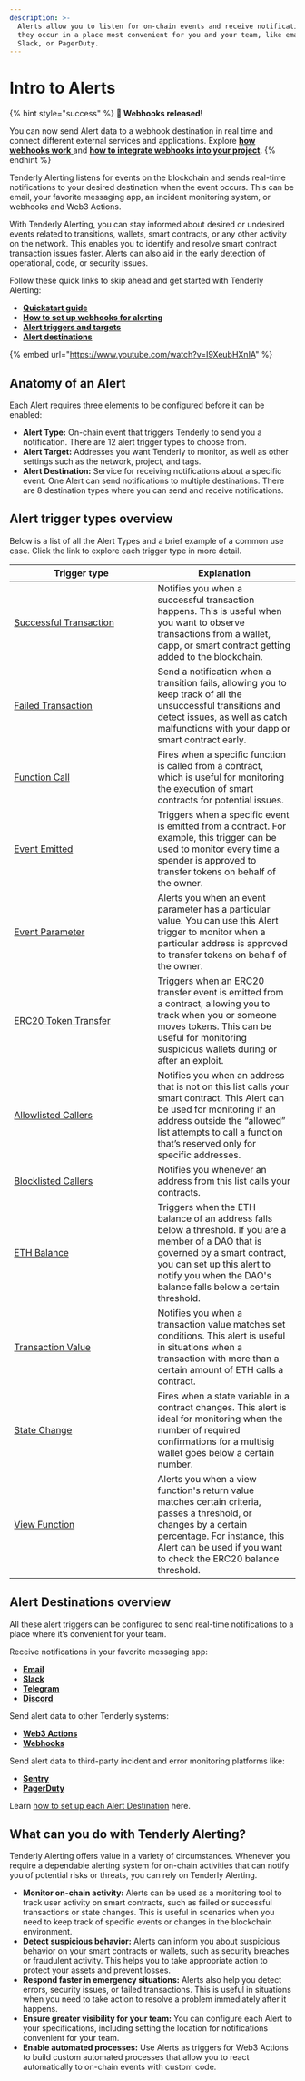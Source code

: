 ```yaml
---
description: >-
  Alerts allow you to listen for on-chain events and receive notifications when
  they occur in a place most convenient for you and your team, like email,
  Slack, or PagerDuty.
---
```


# Intro to Alerts

{% hint style="success" %}
**🎉 Webhooks released!**

You can now send Alert data to a webhook destination in real time and connect different external services and applications. Explore [**how webhooks work** ](configuring-alert-destinations/configuring-alert-destinations.md#webhooks)and [**how to integrate webhooks into your project**](tutorials-and-quickstarts/how-to-use-webhooks-for-alerting.md).
{% endhint %}

Tenderly Alerting listens for events on the blockchain and sends real-time notifications to your desired destination when the event occurs. This can be email, your favorite messaging app, an incident monitoring system, or webhooks and Web3 Actions.

With Tenderly Alerting, you can stay informed about desired or undesired events related to transitions, wallets, smart contracts, or any other activity on the network. This enables you to identify and resolve smart contract transaction issues faster. Alerts can also aid in the early detection of operational, code, or security issues.

Follow these quick links to skip ahead and get started with Tenderly Alerting:

* [**Quickstart guide**](tutorials-and-quickstarts/alerting-quickstart-guide.md)
* [**How to set up webhooks for alerting**](tutorials-and-quickstarts/how-to-use-webhooks-for-alerting.md)
* [**Alert triggers and targets**](alert-types-targets-and-parameters.md)
* [**Alert destinations**](configuring-alert-destinations/)

{% embed url="https://www.youtube.com/watch?v=I9XeubHXnIA" %}

## Anatomy of an Alert

Each Alert requires three elements to be configured before it can be enabled:

* **Alert Type:** On-chain event that triggers Tenderly to send you a notification. There are 12 alert trigger types to choose from.
* **Alert Target:** Addresses you want Tenderly to monitor, as well as other settings such as the network, project, and tags.
* **Alert Destination:** Service for receiving notifications about a specific event. One Alert can send notifications to multiple destinations. There are 8 destination types where you can send and receive notifications.

## Alert trigger types overview

Below is a list of all the Alert Types and a brief example of a common use case. Click the link to explore each trigger type in more detail.

<table><thead><tr><th width="237">Trigger type</th><th>Explanation</th></tr></thead><tbody><tr><td><a href="alert-types-targets-and-parameters.md#successful-transaction">Successful Transaction</a></td><td>Notifies you when a successful transaction happens. This is useful when you want to observe transactions from a wallet, dapp, or smart contract getting added to the blockchain.</td></tr><tr><td><a href="alert-types-targets-and-parameters.md#failed-transaction">Failed Transaction</a></td><td>Send a notification when a transition fails, allowing you to keep track of all the unsuccessful transitions and detect issues, as well as catch malfunctions with your dapp or smart contract early.</td></tr><tr><td><a href="alert-types-targets-and-parameters.md#function-call">Function Call</a></td><td>Fires when a specific function is called from a contract, which is useful for monitoring the execution of smart contracts for potential issues.</td></tr><tr><td><a href="alert-types-targets-and-parameters.md#event-emitted">Event Emitted</a></td><td>Triggers when a specific event is emitted from a contract. For example, this trigger can be used to monitor every time a spender is approved to transfer tokens on behalf of the owner.</td></tr><tr><td><a href="alert-types-targets-and-parameters.md#event-parameter">Event Parameter</a></td><td>Alerts you when an event parameter has a particular value. You can use this Alert trigger to monitor when a particular address is approved to transfer tokens on behalf of the owner.</td></tr><tr><td><a href="alert-types-targets-and-parameters.md#erc20-token-transfer">ERC20 Token Transfer</a></td><td>Triggers when an ERC20 transfer event is emitted from a contract, allowing you to track when you or someone moves tokens. This can be useful for monitoring suspicious wallets during or after an exploit.</td></tr><tr><td><a href="alert-types-targets-and-parameters.md#allowlisted-callers">Allowlisted Callers</a></td><td>Notifies you when an address that is not on this list calls your smart contract. This Alert can be used for monitoring if an address outside the “allowed” list attempts to call a function that’s reserved only for specific addresses.</td></tr><tr><td><a href="alert-types-targets-and-parameters.md#blocklisted-callers">Blocklisted Callers</a></td><td>Notifies you whenever an address from this list calls your contracts.</td></tr><tr><td><a href="alert-types-targets-and-parameters.md#eth-balance">ETH Balance</a></td><td>Triggers when the ETH balance of an address falls below a threshold. If you are a member of a DAO that is governed by a smart contract, you can set up this alert to notify you when the DAO's balance falls below a certain threshold.</td></tr><tr><td><a href="alert-types-targets-and-parameters.md#transaction-value">Transaction Value</a></td><td>Notifies you when a transaction value matches set conditions. This alert is useful in situations when a transaction with more than a certain amount of ETH calls a contract.</td></tr><tr><td><a href="alert-types-targets-and-parameters.md#state-change">State Change</a></td><td>Fires when a state variable in a contract changes. This alert is ideal for monitoring when the number of required confirmations for a multisig wallet goes below a certain number.</td></tr><tr><td><a href="alert-types-targets-and-parameters.md#view-function">View Function</a></td><td>Alerts you when a view function's return value matches certain criteria, passes a threshold, or changes by a certain percentage. For instance, this Alert can be used if you want to check the ERC20 balance threshold.</td></tr></tbody></table>

## Alert Destinations overview

All these alert triggers can be configured to send real-time notifications to a place where it’s convenient for your team.

Receive notifications in your favorite messaging app:

* [**Email**](configuring-alert-destinations/account-scoped.md#email-destination)
* [**Slack**](configuring-alert-destinations/account-scoped.md#slack-destination)
* [**Telegram**](configuring-alert-destinations/account-scoped.md#telegram-destination)
* [**Discord**](configuring-alert-destinations/account-scoped.md#discord-destination)

Send alert data to other Tenderly systems:

* [**Web3 Actions**](configuring-alert-destinations/configuring-alert-destinations.md#web3-actions)
* [**Webhooks**](configuring-alert-destinations/configuring-alert-destinations.md#webhooks)

Send alert data to third-party incident and error monitoring platforms like:

* [**Sentry**](configuring-alert-destinations/account-scoped.md#sentry-destination)
* [**PagerDuty**](configuring-alert-destinations/account-scoped.md#pagerduty-destination)

Learn [how to set up each Alert Destination](configuring-alert-destinations/) here.

## What can you do with Tenderly Alerting?

Tenderly Alerting offers value in a variety of circumstances. Whenever you require a dependable alerting system for on-chain activities that can notify you of potential risks or threats, you can rely on Tenderly Alerting.

* **Monitor on-chain activity:** Alerts can be used as a monitoring tool to track user activity on smart contracts, such as failed or successful transactions or state changes. This is useful in scenarios when you need to keep track of specific events or changes in the blockchain environment.
* **Detect suspicious behavior:** Alerts can inform you about suspicious behavior on your smart contracts or wallets, such as security breaches or fraudulent activity. This helps you to take appropriate action to protect your assets and prevent losses.
* **Respond faster in emergency situations:** Alerts also help you detect errors, security issues, or failed transactions. This is useful in situations when you need to take action to resolve a problem immediately after it happens.
* **Ensure greater visibility for your team:** You can configure each Alert to your specifications, including setting the location for notifications convenient for your team.
* **Enable automated processes:** Use Alerts as triggers for Web3 Actions to build custom automated processes that allow you to react automatically to on-chain events with custom code.
